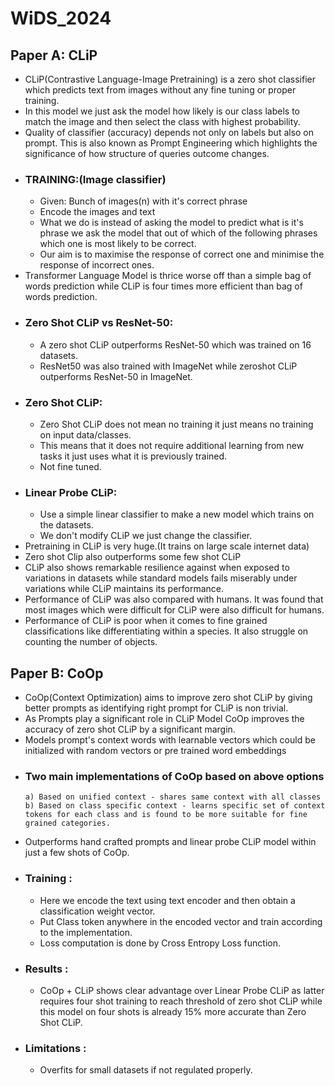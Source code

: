 # WiDS_2024
## Paper A: CLiP
- CLiP(Contrastive Language-Image Pretraining) is a zero shot classifier which predicts text from images without any fine tuning or proper training.
- In this model we just ask the model how likely is our class labels to match the image and then select the class with highest probability.
- Quality of classifier (accuracy) depends not only on labels but also on prompt. This is also known as Prompt Engineering which highlights the significance of how structure of queries outcome changes.
- ### TRAINING:(Image classifier)
    - Given: Bunch of images(n) with it's correct phrase 
    - Encode the images and text
    - What we do is instead of asking the model to predict what is it's phrase we ask the model that out of which of the following phrases which one is most likely to be correct.
    - Our aim is to maximise the response of correct one and minimise the response of incorrect ones.
- Transformer Language Model is thrice worse off than a simple bag of words prediction while CLiP is four times more efficient than bag of words prediction.
- ### Zero Shot CLiP vs ResNet-50:
    - A zero shot CLiP outperforms ResNet-50 which was trained on 16 datasets.
    - ResNet50 was also trained with ImageNet while zeroshot CLiP outperforms ResNet-50 in ImageNet.
- ### Zero Shot CLiP:
    - Zero Shot CLiP does not mean no training it just means no training on input data/classes.
    - This means that it does not require additional learning from new tasks it just uses what it is previously trained.
    - Not fine tuned.
- ### Linear Probe CLiP:
    - Use a simple linear classifier to make a new model which trains on the datasets.
    - We don't modify CLiP we just change the classifier.
- Pretraining in CLiP is very huge.(It trains on large scale internet data)
- Zero shot Clip also outperforms some few shot CLiP
- CLiP also shows remarkable resilience against when exposed to variations in datasets while standard models fails miserably under variations while CLiP maintains its performance.
- Performance of CLiP was also compared with humans. It was found that most images which were difficult for CLiP were also difficult for humans.
- Performance of CLiP is poor when it comes to fine grained classifications like differentiating within a species. It also struggle on counting the number of objects.


## Paper B: CoOp
- CoOp(Context Optimization) aims to improve zero shot CLiP by giving better prompts as identifying right prompt for CLiP is non trivial.
- As Prompts play a significant role in CLiP Model CoOp improves the accuracy of zero shot CLiP by a significant margin.
- Models prompt's context words with learnable vectors which could be initialized with random vectors or pre trained word embeddings
- ### Two main implementations of CoOp based on above options
      a) Based on unified context - shares same context with all classes
      b) Based on class specific context - learns specific set of context tokens for each class and is found to be more suitable for fine grained categories.
- Outperforms hand crafted prompts and linear probe CLiP model within just a few shots of CoOp.
- ### Training :
    - Here we encode the text using text encoder and then obtain a classification weight vector.
    - Put Class token anywhere in the encoded vector and train according to the implementation.
    - Loss computation is done by Cross Entropy Loss function.
- ### Results :
    - CoOp + CLiP shows clear advantage over Linear Probe CLiP as latter requires four shot training to reach threshold of zero shot CLiP while this model on four shots is already 15% more accurate than Zero Shot CLiP.
- ### Limitations :
  - Overfits for small datasets if not regulated properly.
